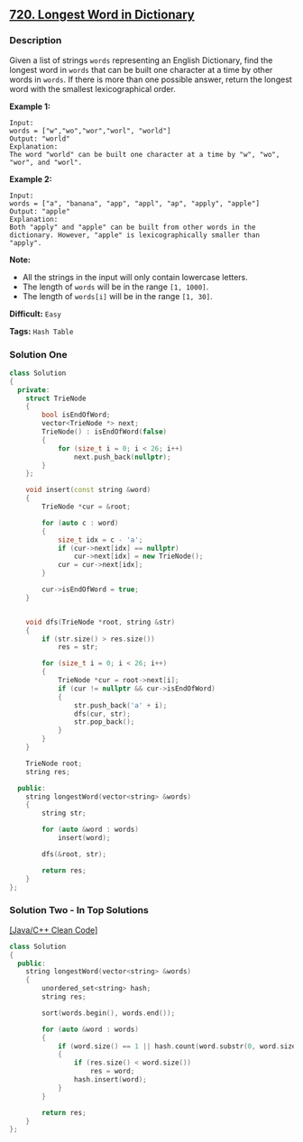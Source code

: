 ## [720. Longest Word in Dictionary](https://leetcode.com/problems/longest-word-in-dictionary/description/)

### Description

Given a list of strings `words` representing an English Dictionary, find the longest word in `words` that can be built one character at a time by other words in `words`.  If there is more than one possible answer, return the longest word with the smallest lexicographical order.

**Example 1:**

```
Input: 
words = ["w","wo","wor","worl", "world"]
Output: "world"
Explanation: 
The word "world" can be built one character at a time by "w", "wo", "wor", and "worl".
```

**Example 2:**

```
Input: 
words = ["a", "banana", "app", "appl", "ap", "apply", "apple"]
Output: "apple"
Explanation: 
Both "apply" and "apple" can be built from other words in the dictionary. However, "apple" is lexicographically smaller than "apply".
```

**Note:**

* All the strings in the input will only contain lowercase letters.
* The length of `words` will be in the range `[1, 1000]`.
* The length of `words[i]` will be in the range `[1, 30]`.



**Difficult:** `Easy`

**Tags:** `Hash Table`



### Solution One

```c++
class Solution
{
  private:
    struct TrieNode
    {
        bool isEndOfWord;
        vector<TrieNode *> next;
        TrieNode() : isEndOfWord(false)
        {
            for (size_t i = 0; i < 26; i++)
                next.push_back(nullptr);
        }
    };

    void insert(const string &word)
    {
        TrieNode *cur = &root;

        for (auto c : word)
        {
            size_t idx = c - 'a';
            if (cur->next[idx] == nullptr)
                cur->next[idx] = new TrieNode();
            cur = cur->next[idx];
        }

        cur->isEndOfWord = true;
    }


    void dfs(TrieNode *root, string &str)
    {
        if (str.size() > res.size())
            res = str;

        for (size_t i = 0; i < 26; i++)
        {
            TrieNode *cur = root->next[i];
            if (cur != nullptr && cur->isEndOfWord)
            {
                str.push_back('a' + i);
                dfs(cur, str);
                str.pop_back();
            }
        }
    }

    TrieNode root;
    string res;

  public:
    string longestWord(vector<string> &words)
    {
        string str;

        for (auto &word : words)
            insert(word);

        dfs(&root, str);

        return res;
    }
};
```



### Solution Two - In Top Solutions

[[Java/C++ Clean Code]](https://discuss.leetcode.com/topic/109643/java-c-clean-code)

```c++
class Solution
{
  public:
    string longestWord(vector<string> &words)
    {
        unordered_set<string> hash;
        string res;

        sort(words.begin(), words.end());

        for (auto &word : words)
        {
            if (word.size() == 1 || hash.count(word.substr(0, word.size() - 1)))
            {
                if (res.size() < word.size())
                    res = word;
                hash.insert(word);
            }
        }

        return res;
    }
};
```



